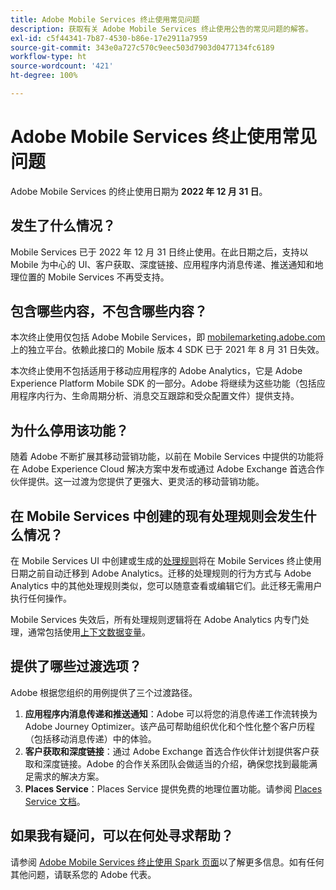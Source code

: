 ```yaml
---
title: Adobe Mobile Services 终止使用常见问题
description: 获取有关 Adobe Mobile Services 终止使用公告的常见问题的解答。
exl-id: c5f44341-7b87-4530-b86e-17e2911a7959
source-git-commit: 343e0a727c570c9eec503d7903d0477134fc6189
workflow-type: ht
source-wordcount: '421'
ht-degree: 100%

---
```


# Adobe Mobile Services 终止使用常见问题

Adobe Mobile Services 的终止使用日期为 **2022 年 12 月 31 日**。

## 发生了什么情况？

Mobile Services 已于 2022 年 12 月 31 日终止使用。在此日期之后，支持以 Mobile 为中心的 UI、客户获取、深度链接、应用程序内消息传递、推送通知和地理位置的 Mobile Services 不再受支持。

## 包含哪些内容，不包含哪些内容？

本次终止使用仅包括 Adobe Mobile Services，即 [mobilemarketing.adobe.com](https://mobilemarketing.adobe.com) 上的独立平台。依赖此接口的 Mobile 版本 4 SDK 已于 2021 年 8 月 31 日失效。

本次终止使用不包括适用于移动应用程序的 Adobe Analytics，它是 Adobe Experience Platform Mobile SDK 的一部分。Adobe 将继续为这些功能（包括应用程序内行为、生命周期分析、消息交互跟踪和受众配置文件）提供支持。

## 为什么停用该功能？

随着 Adobe 不断扩展其移动营销功能，以前在 Mobile Services 中提供的功能将在 Adobe Experience Cloud 解决方案中发布或通过 Adobe Exchange 首选合作伙伴提供。这一过渡为您提供了更强大、更灵活的移动营销功能。

## 在 Mobile Services 中创建的现有处理规则会发生什么情况？

在 Mobile Services UI 中创建或生成的[处理规则](https://experienceleague.adobe.com/docs/analytics/admin/admin-tools/processing-rules/processing-rules.html?lang=zh-Hans)将在 Mobile Services 终止使用日期之前自动迁移到 Adobe Analytics。迁移的处理规则的行为方式与 Adobe Analytics 中的其他处理规则类似，您可以随意查看或编辑它们。此迁移无需用户执行任何操作。

Mobile Services 失效后，所有处理规则逻辑将在 Adobe Analytics 内专门处理，通常包括使用[上下文数据变量](https://experienceleague.adobe.com/docs/analytics/implementation/vars/page-vars/contextdata.html?lang=zh-Hans)。

## 提供了哪些过渡选项？

Adobe 根据您组织的用例提供了三个过渡路径。

1. **应用程序内消息传递和推送通知**：Adobe 可以将您的消息传递工作流转换为 Adobe Journey Optimizer。该产品可帮助组织优化和个性化整个客户历程（包括移动消息传递）中的体验。
1. **客户获取和深度链接**：通过 Adobe Exchange 首选合作伙伴计划提供客户获取和深度链接。Adobe 的合作关系团队会做适当的介绍，确保您找到最能满足需求的解决方案。
1. **Places Service**：Places Service 提供免费的地理位置功能。请参阅 [Places Service 文档](https://experienceleague.adobe.com/docs/places/using/home.html?lang=zh-Hans)。

## 如果我有疑问，可以在何处寻求帮助？

请参阅 [Adobe Mobile Services 终止使用 Spark 页面](https://spark.adobe.com/page/C6D30y09zaRpD/)以了解更多信息。如有任何其他问题，请联系您的 Adobe 代表。
